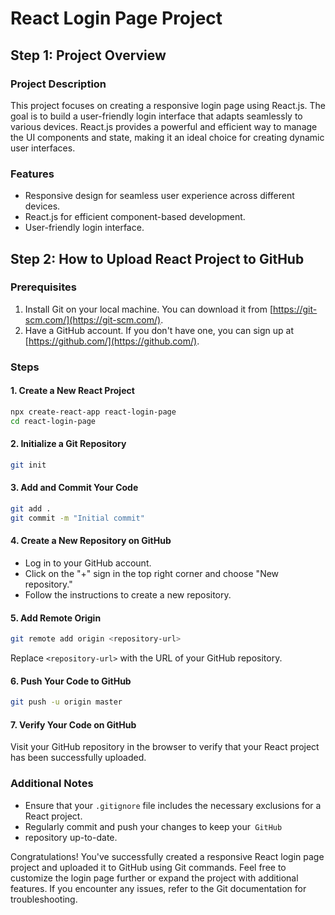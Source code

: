 # React Login Page Project

## Step 1: Project Overview

### Project Description
This project focuses on creating a responsive login page using React.js. The goal is to build a user-friendly login interface that adapts seamlessly to various devices. React.js provides a powerful and efficient way to manage the UI components and state, making it an ideal choice for creating dynamic user interfaces.

### Features
- Responsive design for seamless user experience across different devices.
- React.js for efficient component-based development.
- User-friendly login interface.

## Step 2: How to Upload React Project to GitHub

### Prerequisites
1. Install Git on your local machine. You can download it from [https://git-scm.com/](https://git-scm.com/).
2. Have a GitHub account. If you don't have one, you can sign up at [https://github.com/](https://github.com/).

### Steps

#### 1. Create a New React Project
```bash
npx create-react-app react-login-page
cd react-login-page
```

#### 2. Initialize a Git Repository
```bash
git init
```

#### 3. Add and Commit Your Code
```bash
git add .
git commit -m "Initial commit"
```

#### 4. Create a New Repository on GitHub
- Log in to your GitHub account.
- Click on the "+" sign in the top right corner and choose "New repository."
- Follow the instructions to create a new repository.

#### 5. Add Remote Origin
```bash
git remote add origin <repository-url>
```
Replace `<repository-url>` with the URL of your GitHub repository.

#### 6. Push Your Code to GitHub
```bash
git push -u origin master
```

#### 7. Verify Your Code on GitHub
Visit your GitHub repository in the browser to verify that your React project has been successfully uploaded.

### Additional Notes
- Ensure that your `.gitignore` file includes the necessary exclusions for a React project.
- Regularly commit and push your changes to keep your``` GitHub```
-  repository up-to-date.

Congratulations! You've successfully created a responsive React login page project and uploaded it to GitHub using Git commands. Feel free to customize the login page further or expand the project with additional features. If you encounter any issues, refer to the Git documentation for troubleshooting.
